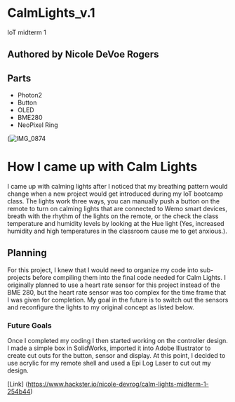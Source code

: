 # CalmLights_v.1
IoT midterm 1
## Authored by Nicole DeVoe Rogers

## Parts
* Photon2
* Button
* OLED
* BME280
* NeoPixel Ring

(![IMG_0874](https://github.com/user-attachments/assets/033349c7-4df8-47a6-ab27-eb72f1b058b8)

# How I came up with Calm Lights
I came up with calming lights after I noticed that my breathing pattern would change when a new project would get introduced during my IoT bootcamp class. The lights work three ways, you can manually push a button on the remote to turn on calming lights that are connected to Wemo smart devices, breath with the rhythm of the lights on the remote, or the check the class temperature and humidity levels by looking at the Hue light (Yes, increased humidity and high temperatures in the classroom cause me to get anxious.).

## Planning
For this project, I knew that I would need to organize my code into sub-projects before compiling them into the final code needed for Calm Lights. I originally planned to use a heart rate sensor for this project instead of the BME 280, but the heart rate sensor was too complex for the time frame that I was given for completion. My goal in the future is to switch out the sensors and reconfigure the lights to my original concept as listed below.

### Future Goals
Once I completed my coding I then started working on the controller design. I made a simple box in SolidWorks, imported it into Adobe Illustrator to create cut outs for the button, sensor and display. At this point, I decided to use acrylic for my remote shell and used a Epi Log Laser to cut out my design.


[Link] (https://www.hackster.io/nicole-devrog/calm-lights-midterm-1-254b44)





